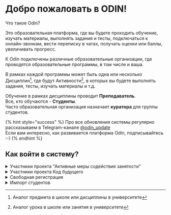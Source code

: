 # Добро пожаловать в ODIN!

Что такое Odin?

Это образовательная платформа, где вы будете проходить обучение, изучать материалы, выполнять задания и тесты, подключаться к онлайн-звонкам, вести переписку в чатах, получать оценки или баллы, увеличивать прогресс.

К Odin подключены различные образовательные организации, где проводятся образовательные программы, в том числе и ваша.

В рамках каждой программы может быть одна или несколько Дисциплин[^1], где будут Активности[^2],  в которых вы будете выполнять задания, тесты, изучать материалы и т.д.&#x20;

Обучение  в рамках дисциплины проводит **Преподаватель**.\
Все, кто обучаются  -  **Студенты**. \
Часто образовательная организация назначает **куратора** для группы студентов.&#x20;

{% hint style="success" %}
Про все обновления системы регулярно рассказываем в Telegram-канале [@odin\_update](https://t.me/+JoF696WdDTxlNjhi) \
Если вам интересно, как развивается платформа Odin, подписывайтесь :-)
{% endhint %}

## Как войти в систему?

<details>

<summary>Участники проекта "Активные меры содействия занятости" </summary>

За сутки до даты старта для каждого из студентов будет сгенерирован профиль. На почту из заявки придет письмо-приглашение в Odin с инструкцией по установке пароля.

Почта  из заявки  - логин для входа в  Odin.\
Подробнее о личном кабинете гражданина-участника проекта "Активные меры содействия занятости" [здесь](https://informa.gitbook.io/flow-kabinet-grazhdanina).

**Не регистрируйтесь в Odin заранее!**&#x20;

При свободной регистрации не будет прикрепление к обучению до даты старта и есть вероятность создать профиль на другую личную почту, которая не была указана в заявке.&#x20;

</details>

<details>

<summary>Участники проекта Код будущего</summary>

Участники проекта Код будущего подают заявку в У2035 через Госуслуги.&#x20;

Затем после одобрения заявки на платформе У2035 создаётся профиль в Odin, но профиль не прикреплён к Обучению. \
Прикрепление к обучению возможно несколькими способами.&#x20;

Ожидайте дополнительной информации для доступа к обучению.

</details>

<details>

<summary>Свободная регистрация </summary>

На [странице входа](https://odin.study/ru/Account/Login/) можно нажать "Зарегистрироваться" (выбрать, что НЕ являетесь участником проекта "Содействие занятости") или использовать уже имеющиеся аккаунты в других системах.&#x20;

Важно! После регистрации пока вам не назначать роль **Студент** начать обучение не получится. Необходимо дождаться назначание роли или связаться с ответсвенным от образовательной организации и уточнить о назначении.

<img src=".gitbook/assets/image (17).png" alt="" data-size="original">

</details>

<details>

<summary>Импорт студентов </summary>

Ваша образовательная организация может массово добавить студентов, тогда автоматически создасться профиль в  Odin и вы получите уведомление на почту, указанную в файле с импортом пользователей.

**Почта**, на которую поступит уведомление, это ваш **логин** для входа в систему. Пароль вы сможете установить по ссылке в письме.

Доступ к обучению появится, после назначения роли **Студент**

</details>

[^1]: Аналог предмета в школе или дисциплины в университете

[^2]: Аналог урока в школе или занятия в университете
